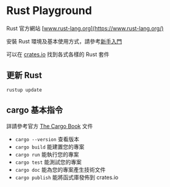 # Rust Playground

Rust 官方網站 [www.rust-lang.org](https://www.rust-lang.org/)

安裝 Rust 環境及基本使用方式，請參考[新手入門](https://www.rust-lang.org/zh-TW/learn/get-started)

可以在 [crates.io](https://crates.io/) 找到各式各樣的 Rust 套件

## 更新 Rust

`rustup update`

## cargo 基本指令

詳請參考官方 [The Cargo Book](https://doc.rust-lang.org/cargo/index.html) 文件

- `cargo --version` 查看版本
- `cargo build` 能建置您的專案
- `cargo run` 能執行您的專案
- `cargo test` 能測試您的專案
- `cargo doc` 能為您的專案產生技術文件
- `cargo publish` 能將函式庫發佈到 crates.io

